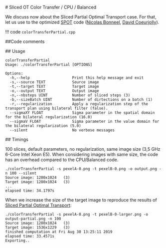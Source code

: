 # Sliced OT Color Transfer / CPU / Balanced

We discuss now about the Sliced Partial Optimal Transport case. For that, let us use to the optimized [SPOT](https://github.com/nbonneel/spot/) code ([Nicolas Bonneel](https://perso.liris.cnrs.fr/nicolas.bonneel/), [David Coeurjolly](https://perso.liris.cnrs.fr/david.coeurjolly/)).

!!! code
    `colorTransferPartial.cpp`

##Code comments

## Usage

```
colorTransferPartial
Usage: ./colorTransferPartial [OPTIONS]

Options:
  -h,--help                   Print this help message and exit
  -s,--source TEXT            Source image
  -t,--target TEXT            Target image
  -o,--output TEXT            Output image
  -n,--nbsteps UINT           Number of sliced steps (3)
  -b,--sizeBatch UINT         Number of dirtections on a batch (1)
  -r,--regularization         Apply a regularization step of the transport plan using bilateral filter (false).
  --sigmaXY FLOAT             Sigma parameter in the spatial domain for the bilateral regularization (16.0)
  --sigmaV FLOAT              Sigma parameter in the value domain for the bilateral regularization (5.0)
  --silent                    No verbose messages
```

## Timings

100 slices, default parameters, no regularization, same image size (3,5 GHz 6-Core Intel Xeon E5). When considering images with same size, the code has an overhead compared to the CPU/Balanced code.

```
./colorTransferPartial -s pexelA-0.png -t pexelB-0.png -o output.png -n 100 --silent
Source image: 1280x1024   (3)
Target image: 1280x1024   (3)
...
elapsed time: 34.1797s
```

When we increase the size of the target image to reproduce the results of [Sliced Partial Optimal Transport](https://perso.liris.cnrs.fr/nicolas.bonneel/spot/):
```
./colorTransferPartial -s pexelA-0.png -t pexelB-0-larger.png -o output-partial.png -n 100
Source image: 1280x1024   (3)
Target image: 1536x1229   (3)
finished computation at Fri Aug 30 13:25:11 2019
elapsed time: 33.4571s
Exporting..
```
